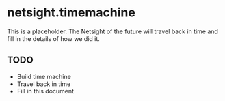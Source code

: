 netsight.timemachine
====================

This is a placeholder. The Netsight of the future will travel back in time and fill in the details of how we did it.

TODO
----

* Build time machine
* Travel back in time
* Fill in this document
